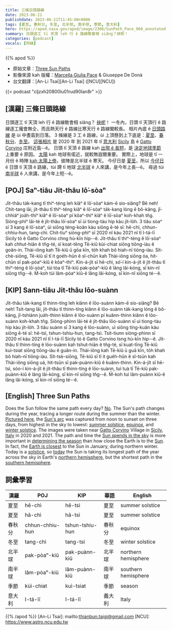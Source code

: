 ```yaml
---
title: 三條日頭路線
date: 2023-06-21
publishdate: 2023-06-21T11:45:00+0800
tags: [夏至, 春秋分, 冬至, 北半球, 南半球, 季節, 意大利]
hero: https://apod.nasa.gov/apod/image/2306/SunPath_Pace_960_annotated.jpg
summary: 日頭逐工 tī 天頂 leh 行 ê 路線敢會相 siâng？袂呢！
categories: [podcast]
vocals: [阿綠]
---
```


{{% apod %}}

- 原始文章：[Three Sun Paths](https://apod.nasa.gov/apod/ap230621.html)
- 影像來源 kah 版權：[Marcella Giulia Pace](https://www.instagram.com/marcella_giulia_pace/) & Giuseppe De Donà
- 台文翻譯：[An-Li Tsai][An-Li Tsai] ([NCU][NCU])

{{< podcast "cljzxh20800lu01rud90lan8r" >}}

## [漢羅] 三條日頭路線
日頭逐工 tī 天頂 leh 行 ê 路線敢會相 siâng？
[袂呢][No]！
一冬內，日頭 tī 天頂行 ê 路線逐工攏會無仝，而且熱天行 ê 路線比寒天行 ê 路線閣較長。
相片內底 ê [日頭路線][Sun's arc] 是 ùi 中晝翕到日落。
3 條線是 3 工 ê 路線，ùi 上頂懸到上下底是：[夏至][summer solstice]、[春秋分][equinox]、[冬至][winter solstice]。
[這張相片][Pictured here] 是 2020 年 到 2021 年 tī [意大利][Italy] [Sicily][Sicily] 島 ê [Gatto Corvino][Gatto Corvino] 庄附近翕--ê。
日頭 tī 天頂 ê 路線 kah [出現 ê 長短][Sun spends in the sky]，是 [決定地球季節][determining the season] 上重要 ê 原因。
[太陽][Sun] kah 地球有偌近，就較無遐爾重要。
實際上，地球是 tī 一月份 ê 時陣 [kah 太陽上倚][Earth is closest]，彼陣是北半球 ê 寒天。
今仔日是 [夏至][solstice]，所以 [今仔日][today] ê 日頭 tī 天頂 ê 路線，tùi 蹛 tī 地球 [北半球][northern hemisphere] ê 人來講，是今年上長--ê。
毋過 tùi [南半球][southern hemisphere] ê 人來講，是今年上短--ê。

## [POJ] Saⁿ-tiâu Ji̍t-thâu lō͘-sòaⁿ
Ji̍t-thâu ta̍k-kang tī thiⁿ-téng leh kiâⁿ ê lō͘-sòaⁿ kám-ē sio-siâng?
Bē neh!
Chi̍t-tang lāi, ji̍t-thâu tī thiⁿ-téng kiâⁿ ê lō͘-sòaⁿ ta̍k-kang lóng ē bô-kâng, jî-chhiáⁿ joa̍h-thiⁿ kiâⁿ ê lō͘-sòaⁿ pí kôaⁿ-thiⁿ kiâⁿ ê lō͘-sòaⁿ koh-khah tn̂g.
Siòng-phìⁿ lāi-té ê ji̍t-thâu lō͘-sòaⁿ sī ùi tiong-tàu hip kàu ji̍t-lo̍h.
3 tiâu sòaⁿ sī 3 kang ê lō͘-sòaⁿ, ùi siōng téng-koân kàu siōng ē-té sī: hē-chì, chhun-chhiu-hun, tang-chì.
Chit-tiuⁿ siòng-phìⁿ sī 2020 nî kàu 2021 nî tī I-tá-lī Sicily tó ê Gatto Corvino chng hù-kīn hip--ê.
Ji̍t-thâu tī thiⁿ-téng ê lō͘-sòaⁿ kah chhut-hiān ê tn̂g-té, sī koat-tēng Tē-kiû kùi-chiat siōng tiōng-iàu ê goân-in.
Thài-iông kah Tē-kiû ū gōa kīn, to̍h khah bô hiah-nī tiōng-iàu.
Si̍t-chè-siōng, Tē-kiû sī tī it goe̍h-hūn ê sî-chūn kah Thài-iông siōng óa, hit-chūn sī pak-pòaⁿ-kiû ê kôaⁿ-thiⁿ.
Kin-á-ji̍t sī hē-chì, só͘-í kin-á-ji̍t ê ji̍t-thâu tī thiⁿ-téng ê lō͘-sòaⁿ, tùi tòa tī Tē-kiû pak-pòaⁿ-kiû ê lâng lâi-kóng, sī kin-nî siōng tn̂g--ê.
M̄-koh tùi lâm-pòaⁿ kiû-ê lâng lâi-kóng, sī kin-nî siōng té--ê.

## [KIP] Sann-tiâu Ji̍t-thâu lōo-suànn
Ji̍t-thâu ta̍k-kang tī thinn-tíng leh kiânn ê lōo-suànn kám-ē sio-siâng?
Bē neh!
Tsi̍t-tang lāi, ji̍t-thâu tī thinn-tíng kiânn ê lōo-suànn ta̍k-kang lóng ē bô-kâng, jî-tshiánn jua̍h-thinn kiânn ê lōo-suànn pí kuânn-thinn kiânn ê lōo-suànn koh-khah tn̂g.
Siòng-phìnn lāi-té ê ji̍t-thâu lōo-suànn sī uì tiong-tàu hip kàu ji̍t-lo̍h.
3 tiâu suànn sī 3 kang ê lōo-suànn, uì siōng tíng-kuân kàu siōng ē-té sī: hē-tsì, tshun-tshiu-hun, tang-tsì.
Tsit-tiunn siòng-phìnn sī 2020 nî kàu 2021 nî tī I-tá-lī Sicily tó ê Gatto Corvino tsng hù-kīn hip--ê.
Ji̍t-thâu tī thinn-tíng ê lōo-suànn kah tshut-hiān ê tn̂g-té, sī kuat-tīng Tē-kiû kuì-tsiat siōng tiōng-iàu ê guân-in.
Thài-iông kah Tē-kiû ū guā kīn, to̍h khah bô hiah-nī tiōng-iàu.
Si̍t-tsè-siōng, Tē-kiû sī tī it gue̍h-hūn ê sî-tsūn kah Thài-iông siōng uá, hit-tsūn sī pak-puànn-kiû ê kuânn-thinn.
Kin-á-ji̍t sī hē-tsì, sóo-í kin-á-ji̍t ê ji̍t-thâu tī thinn-tíng ê lōo-suànn, tuì tuà tī Tē-kiû pak-puànn-kiû ê lâng lâi-kóng, sī kin-nî siōng tn̂g--ê.
M̄-koh tuì lâm-puànn kiû-ê lâng lâi-kóng, sī kin-nî siōng té--ê.

## [English] Three Sun Paths
Does the Sun follow the same path every day?
[No][No].
The Sun's path changes during the year, tracing a longer route during the summer than the winter.
[Pictured here][Pictured here], the [Sun's arc][Sun's arc] was captured from noon to sunset on three days, from highest in the sky to lowest: [summer solstice][summer solstice], [equinox][equinox], and [winter solstice][winter solstice].
The images were taken near [Gatto Corvino][Gatto Corvino] Village in [Sicily][Sicily], [Italy][Italy] in 2020 and 2021.
The path and time the [Sun spends in the sky][Sun spends in the sky] is more important in [determining the season][determining the season] than how close the Earth is to the [Sun][Sun].
In fact, the [Earth is closest][Earth is closest] to the Sun in January, during northern winter.
Today is a [solstice][solstice], so [today][today] the Sun is taking its longest path of the year across the sky in Earth's [northern hemisphere][northern hemisphere], but the shortest path in the [southern hemisphere][southern hemisphere].

## 詞彙學習

|漢羅|POJ|KIP|華語|English|
|-|-|-|-|-|
|夏至|hē-chì|hē-tsì|夏至|summer solstice|
|夏至|hā-chì|hā-tsì|夏至|summer solstice|
|春秋分|chhun-chhiu-hun|tshun-tshiu-hun|春秋分|equinox|
|冬至|tang-chì|tang-tsì|冬至|winter solstice|
|北半球|pak-pòaⁿ-kiû|pak-puànn-kiû|北半球|northern hemisphere|
|南半球|lâm-pòaⁿ-kiû|lâm-puànn-kiû|南半球|southern hemisphere|
|季節|kùi-chiat|kuì-tsiat|季節|season|
|意大利|I-tá-lī|I-tá-lī|義大利|Italy|

{{% /apod %}}
[An-Li Tsai]: mailto:thianbun.taigi@gmail.com
[NCU]: https://www.astro.ncu.edu.tw

[copyright]: https://apod.nasa.gov/apod/fap/lib/about_apod.html#srapply
[License]: https://creativecommons.org/licenses/by/2.0/

[No]:https://sadanduseless.b-cdn.net/wp-content/uploads/2018/11/funny-suprised-cat2.jpg
[Pictured here]:https://greenflash.photo/portfolio/la-traiettoria-del-sole-nei-giorno-dellequinozio-e-del-solstizio/
[Sun's arc]:https://apod.nasa.gov/apod/ap101221.html
[summer solstice]:https://apod.nasa.gov/apod/ap210620.html
[equinox]:https://apod.nasa.gov/apod/ap210922.html
[winter solstice]:https://apod.nasa.gov/apod/ap151231.html
[Gatto Corvino]:https://goo.gl/maps/eSwDyTAmV6FZem2w7
[Sicily]:https://en.wikipedia.org/wiki/Sicily
[Italy]:https://en.wikipedia.org/wiki/Italy
[Sun spends in the sky]:https://apod.nasa.gov/apod/ap220321.html
[determining the season]:https://spaceplace.nasa.gov/seasons/
[Sun]:https://solarsystem.nasa.gov/solar-system/sun/overview/
[Earth is closest]:https://starchild.gsfc.nasa.gov/docs/StarChild/questions/question53.html
[solstice]:https://apod.nasa.gov/apod/ap170621.html
[today]:https://en.wikipedia.org/wiki/Solstice
[northern hemisphere]:https://en.wikipedia.org/wiki/Northern_Hemisphere
[southern hemisphere]:https://www.thoughtco.com/geography-of-the-southern-hemisphere-1435565

